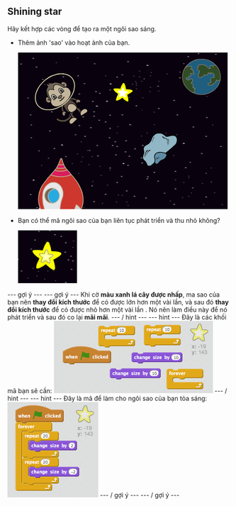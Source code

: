 ## Shining star

Hãy kết hợp các vòng để tạo ra một ngôi sao sáng.

+ Thêm ảnh 'sao' vào hoạt ảnh của bạn.
    
    ![Thêm một ngôi sao sprite](images/space-star-sprite.png)

+ Bạn có thể mã ngôi sao của bạn liên tục phát triển và thu nhỏ không?
    
    ![Thử nghiệm một ngôi sao sáng](images/space-star-test.png)

\--- gợi ý \--- \--- gợi ý \--- Khi cờ **màu xanh lá cây được nhấp**, ma sao của bạn nên **thay đổi kích thước** để có được lớn hơn một vài lần, và sau đó **thay đổi kích thước** để có được nhỏ hơn một vài lần . Nó nên làm điều này để nó phát triển và sau đó co lại **mãi mãi**. \--- / hint \--- \--- hint \--- Đây là các khối mã bạn sẽ cần: ![Blocks for a shining star](images/space-star-blocks.png) \--- / hint \--- \--- hint \--- Đây là mã để làm cho ngôi sao của bạn tỏa sáng: ![Code for a shining star](images/space-star-code.png) \--- / gợi ý \--- \--- / gợi ý \---